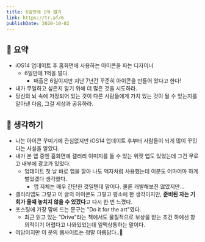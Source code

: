 ```yaml
---
title: 6일만에 1억 벌기
link: https://tr.af/6
publishDate: 2020-10-02
---
```

## 📝 요약 

- iOS14 업데이트 후 홈화면에 사용하는 아이콘을 파는 디자이너  
  - 6일만에 1억을 벌다.  
    - 매출은 6일이지만 지난 7년간 꾸준히 아이콘을 만들어 왔다고 한다! 
- 내가 무얼하고 싶은지 알기 위해 더 많은 것을 시도하라.  
- 당신의 뇌 속에 저장되어 있는 것이 다른 사람들에게 가치 있는 것이 될 수 있는지를 알아낸 다음, 그걸 세상과 공유하라.  

## 🤔 생각하기 
- 나는 아이콘 꾸미기에 관심없지만 iOS14 업데이트 후부터 사람들이 되게 많이 꾸민다는 사실을 알았다.  
- 내가 본 앱 중엔 홈화면에 갤러리 이미지를 둘 수 있는 위젯 앱도 있었는데 그건 무료고 내부에 광고가 있었다.  
  - 업데이트 첫 날 바로 앱을 깔아 나도 액자처럼 사용했는데 이분도 어마어마 하게 벌었겠다 생각했다.  
    - 앱 자체는 매우 간단한 것일텐데 말이다. 물론 개발해보진 않았지만... 
- 갤러리앱도 그렇고 이 글의 아이콘도 그렇고 평소에 한 생각이지만, **준비된 자는 기회가 올때 놓치지 않을 수 있겠다**고 다시 한 번 느꼈다.   
- 포스팅에 가장 맘에 드는 문구는 "Do it for the art"였다.  
  - 최근 읽고 있는 "Drive"라는 책에서도 물질적으로 보상을 받는 조건 하에선 창의적이기 어렵다고 나와있었는데 일맥상통하는 말이다.  
- 여담이지만 이 분의 웹사이트는 정말 아름답다..🥺


